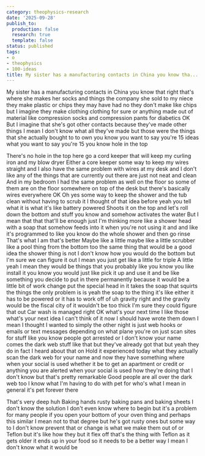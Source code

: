 ```yaml
---
category: theophysics-research
date: '2025-09-28'
publish_to:
  production: false
  research: true
  template: false
status: published
tags:
- o
- theophysics
- 100-ideas
title: My sister has a manufacturing contacts in China you know tha...
---
```

   
My sister has a manufacturing contacts in China you know that right that's where she makes her socks and things the company she sold to my niece they make plastic or chips they may have had no they don't make like chips but I imagine they make clothing clothing for sure or anything made out of material like compression socks and compression pants for diabetics OK But I imagine that she's got other contacts because they've made other things I mean I don't know what all they've made but those were the things that she actually bought to to own you know you want to say you're 15 ideas what you want to say you're 15 you know hole in the top   
   
There's no hole in the top here go a cord keeper that will keep my curling iron and my blow dryer Either a core keeper some way to keep my wires straight and I also have the same problem with wires at my desk and I don't like any of the things that are currently out there are just not neat and clean And in my bedroom I had the same problem as well on the floor so some of them are on the floor somewhere on top of the desk but there's basically wires everywhere OK Oh yes some way to keep the shower and the tub clean without having to scrub it I thought of that idea before yeah you tell what it is what it's like battery powered Shoots it on the top and let's roll down the bottom and stuff you know and somehow activates the water But I mean that that that'll be enough just I'm thinking more like a shower head with a soap that somehow feeds into it when you're not using it and and like it's programmed to like you know do the whole shower and then go rinse That's what I am that's better Maybe like a little maybe like a little scrubber like a pool thing from the bottom too the same thing that would be a good idea the shower thing is not I don't know how you would do the bottom but I'm sure we can figure it out I mean you just get like a little for triple A little yeah I mean they would be things that you probably like you know you like install it you know you would just like pick it up and use it and be like something you decide to put in there permanently because it would be a little bit of work change put the special head in it takes the soap that squirts the things the only problem is is yeah the soap to the thing it's like either it has to be powered or it has to work off of uh gravity right and the gravity would be the fiscal city of it wouldn't be too thick I'm sure they could figure that out Car wash is managed right OK what's your next time I like those what's your next idea I can't think of it now I should have wrote them down I mean I thought I wanted to simply the other night is just web hooks or emails or text messages depending on what plane you're on just scan sites for stuff like you know people got arrested or I don't know your name comes the dark web stuff like that but they've already got that but yeah they do in fact I heard about that on Hold it experienced today what they actually scan the dark web for your name and now they have something where when your social is used whether it be to get an apartment or credit or anything you are alerted when your social is used how they're doing that I don't know but that's pretty remarkable Good people are all over the dark web too I know what I'm having to do with pet for who's what I mean in general it's pet forever there   
   
   
   
That's very deep huh Baking hands rusty baking pans and baking sheets I don't know the solution I don't even know where to begin but it's a problem for many people if you open your bottom of your oven thing and perhaps this similar I mean not to that degree but he's got rusty ones but some way to I don't know prevent that or change is what we make them out of or Teflon but it's like how they but it flex off that's the thing with Teflon as it gets older it ends up in your food so it needs to be a better way I mean I don't know what it would be